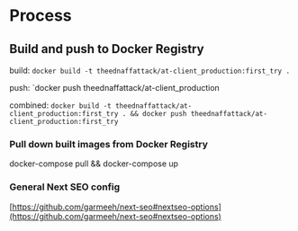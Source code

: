 # Process

## Build and push to Docker Registry

build: `docker build -t theednaffattack/at-client_production:first_try .`

push: `docker push theednaffattack/at-client_production

combined: `docker build -t theednaffattack/at-client_production:first_try . && docker push theednaffattack/at-client_production:first_try`

### Pull down built images from Docker Registry

docker-compose pull && docker-compose up

### General Next SEO config

[https://github.com/garmeeh/next-seo#nextseo-options](https://github.com/garmeeh/next-seo#nextseo-options)
